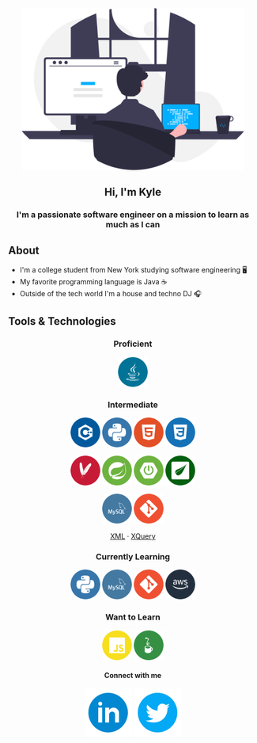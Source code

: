<div id="header" align="center">
    <img src="images/programmer.svg" width="450px" alt="programmer">
    <h2>Hi, I'm Kyle</h2>
</div>

<h3 align="center">I'm a passionate software engineer on a mission to learn as much as I can</h3>

## About
* I'm a college student from New York studying software engineering 🖥️
* My favorite programming language is Java ☕
* Outside of the tech world I'm a house and techno DJ 🎧

## Tools & Technologies

<div align="center">

### Proficient
<a href="https://jdk.java.net/17/"><img src="images/logos/java.svg" width="60ox"></a> 


### Intermediate
<a href="https://cplusplusinstitute.com"><img src="images/logos/cplusplus.svg" width="60ox"></a> <a href="https://python.org"><img src="images/logos/python.svg" width="60ox"></a> <a href="https://www.w3schools.com/html/default.asp"><img src="images/logos/html.svg" width="60ox"></a> <a href="https://www.w3schools.com/css/default.asp"><img src="images/logos/css.svg" width="60ox"></a>

<a href="https://maven.apache.org/"><img src="images/logos/maven.svg" width="60px"></a> <a href="https://spring.io"><img src="images/logos/spring.svg" width="60ox"></a> <a href="https://spring.io/projects/spring-boot"><img src="images/logos/springboot.svg" width="60ox"></a> <a href="https://www.thymeleaf.org/"><img src="images/logos/thymeleaf.svg" width="60ox"></a>

<a href="https://www.mysql.com/"><img src="images/logos/mysql.svg" width="60ox"></a> <a href="https://git-scm.com/"><img src="images/logos/git.svg" width="60px"></a>

<a href="https://www.w3schools.com/xml/xml.asp">XML</a> &centerdot; 
<a href="https://www.w3schools.com/xml/xml_xquery.asp">XQuery</a>

### Currently Learning
<a href="https://python.org"><img src="images/logos/python.svg" width="60ox"></a> <a href="https://www.mysql.com/"><img src="images/logos/mysql.svg" width="60ox"></a> <a href="https://git-scm.com/"><img src="images/logos/git.svg" width="60px"></a> <a href="https://aws.amazon.com/"><img src="images/logos/aws.svg" width="60px"></a>

### Want to Learn
<a href="https://www.w3schools.com/js/default.asp"><img src="images/logos/javascript.svg" width="60ox"></a> <a href="https://jython.org"><img src="images/logos/jython.svg" width="60ox"></a>

</div>

<h4 align="center">Connect with me</h4>
<p align="center">
    <a href="https://www.linkedin.com/in/kyleryvn/"><img src="images/linkedin.svg"></a> <img src="images/twitter.svg">
</p>
